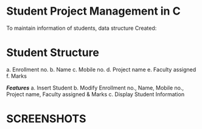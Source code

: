 # Student Project Management in C
To maintain information of students, data structure Created:

# Student Structure
a. Enrollment no.
b. Name
c. Mobile no.
d. Project name
e. Faculty assigned
f. Marks

***Features***
a. Insert Student
b. Modify Enrollment no., Name, Mobile no., Project name, Faculty assigned & Marks
c. Display Student Information


# SCREENSHOTS
